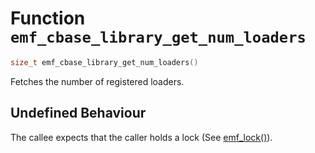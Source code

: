 # Function `emf_cbase_library_get_num_loaders`

```c
size_t emf_cbase_library_get_num_loaders()
```

Fetches the number of registered loaders.

## Undefined Behaviour

The callee expects that the caller holds a lock (See [emf_lock()](./fn.emf_lock.md)).
